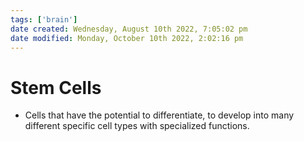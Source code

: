 ```yaml
---
tags: ['brain']
date created: Wednesday, August 10th 2022, 7:05:02 pm
date modified: Monday, October 10th 2022, 2:02:16 pm
---
```


# Stem Cells
- Cells that have the potential to differentiate, to develop into many different specific cell types with specialized functions.



